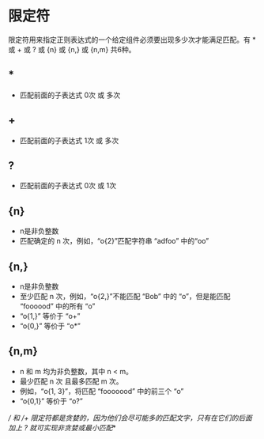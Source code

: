 # 限定符

限定符用来指定正则表达式的一个给定组件必须要出现多少次才能满足匹配。有 * 或 + 或 ? 或 {n} 或 {n,} 或 {n,m} 共6种。

## \*

- 匹配前面的子表达式 0次 或 多次

## \+

- 匹配前面的子表达式 1次 或 多次

## ?

- 匹配前面的子表达式 0次 或 1次

## {n}

- n是非负整数
- 匹配确定的 n 次，例如，“o{2}”匹配字符串 “adfoo” 中的“oo”

## {n,}

- n是非负整数
- 至少匹配 n 次，例如，“o{2,}”不能匹配 “Bob” 中的 “o”，但是能匹配 “foooood” 中的所有 “o”
- “o{1,}” 等价于 “o+”
- “o{0,}” 等价于 “o*”

## {n,m}

- n 和 m 均为非负整数，其中 n < m。
- 最少匹配 n 次 且最多匹配 m 次。
- 例如，“o{1, 3}”，将匹配 “fooooood” 中的前三个 “o”
- “o{0,1}” 等价于 “o?” 

**/* 和 /+ 限定符都是贪婪的，因为他们会尽可能多的匹配文字，只有在它们的后面加上 ? 就可实现非贪婪或最小匹配**
